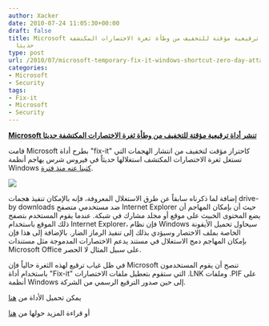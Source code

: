 ```yaml
---
author: Xacker
date: 2010-07-24 11:05:30+00:00
draft: false
title: Microsoft تنشر أداة ترقيعية مؤقتة للتخفيف من وطأة ثغرة الاختصارات المكتشفة
  حديثا
type: post
url: /2010/07/microsoft-temporary-fix-it-windows-shortcut-zero-day-attacks/
categories:
- Microsoft
- Security
tags:
- Fix-it
- Microsoft
- Security
---
```


**[Microsoft تنشر أداة ترقيعية مؤقتة للتخفيف من وطأة ثغرة الاختصارات المكتشفة حديثا](//www.it-scoop.com/2010/07/microsoft-temporary-fix-it-windows-shortcut-zero-day-attacks)**


قامت Microsoft بطرح أداة "fix-it" كاحتراز مؤقت لتخفيف من انتشار الهجمات التي تستغل ثغرة الاختصارات المكتشف استغلالها حديثاً في فيروس شرس يهاجم أنظمة Windows [كتبنا عنه منذ فترة](https://www.it-scoop.com/2010/07/rootkit-targets-infrastructure%E2%80%8E-india-iran/).

[![](https://www.it-scoop.com/wp-content/uploads/2010/04/Patch-tuesday.jpg)
](//www.it-scoop.com/2010/07/microsoft-temporary-fix-it-windows-shortcut-zero-day-attacks)

إضافة لما ذكرناه سابقاً عن طرق الاستغلال المعروفة، فإنه بالإمكان تنفيذ هجمات drive-by downloads ضد مستخدمي متصفح Internet Explorer حيث أن بإمكان المهاجم أن يضع المحتوى الخبيث على موقع أو مجلد مشارك في شبكة. عندما يقوم المستخدم بتصفح ذلك الموقع باستخدام Internet Explorer، فإن نظام Windows سيحاول تحميل الأيقونة الخاصة بملف الاختصار وسيؤدي بذلك إلى تنفيذ الرماز الضار. بالإضافة إلى هذا فإن بإمكان المهاجم دمج الاستغلال في مستند يدعم الاختصارات المدموجة مثل مستندات Microsoft Office على سبيل المثال لا الحصر.

في ظل غياب ترقيع لهذه الثغرة حالياً فإن Microsoft تنصح أن يقوم المستخدمون باستخدام أداة "Fix-it" التي ستقوم بتعطيل ملفات الاختصارات .LNK وملفات .PIF على أنظمة Windows إلى حين صدور الترقيع الرسمي من الشركة.

يمكن تحميل الأداة من [هنا](http://support.microsoft.com/kb/2286198)

أو قراءة المزيد حولها من [هنا](http://www.microsoft.com/technet/security/advisory/2286198.mspx)
